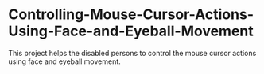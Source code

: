 # Controlling-Mouse-Cursor-Actions-Using-Face-and-Eyeball-Movement

This project helps the disabled persons to control the mouse cursor actions using face and eyeball movement.
